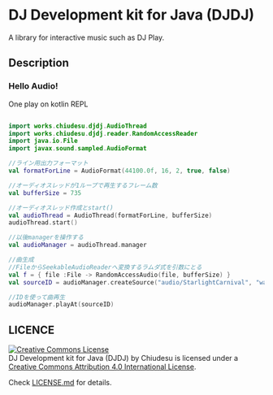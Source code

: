DJ Development kit for Java (DJDJ)
====
A library for interactive music such as DJ Play.

## Description
### Hello Audio!
One play on kotlin REPL
```kotlin

import works.chiudesu.djdj.AudioThread
import works.chiudesu.djdj.reader.RandomAccessReader
import java.io.File
import javax.sound.sampled.AudioFormat

//ライン用出力フォーマット
val formatForLine = AudioFormat(44100.0f, 16, 2, true, false)

//オーディオスレッドが1ループで再生するフレーム数
val bufferSize = 735

//オーディオスレッド作成とstart()
val audioThread = AudioThread(formatForLine, bufferSize)
audioThread.start()

//以後managerを操作する
val audioManager = audioThread.manager

//曲生成
//FileからSeekableAudioReaderへ変換するラムダ式を引数にとる
val f = { file :File -> RandomAccessAudio(file, bufferSize) }
val sourceID = audioManager.createSource("audio/StarlightCarnival", "wav", bufferSize, f)

//IDを使って曲再生
audioManager.playAt(sourceID)
```



## LICENCE
<a rel="license" href="http://creativecommons.org/licenses/by/4.0/"><img alt="Creative Commons License" style="border-width:0" src="https://i.creativecommons.org/l/by/4.0/88x31.png" /></a><br />
          <span xmlns:dct="http://purl.org/dc/terms/" property="dct:title">DJ Development kit for Java (DJDJ)</span> by <span xmlns:cc="http://creativecommons.org/ns#" property="cc:attributionName">Chiudesu</span> is licensed under a <a rel="license" href="http://creativecommons.org/licenses/by/4.0/">Creative Commons Attribution 4.0 International License</a>.

Check [LICENSE.md](license/LICENSE.md) for details.
